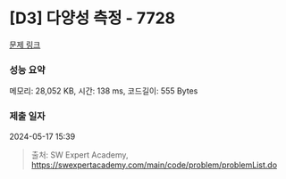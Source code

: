 # [D3] 다양성 측정 - 7728 

[문제 링크](https://swexpertacademy.com/main/code/problem/problemDetail.do?contestProbId=AWq40NEKLyADFARG) 

### 성능 요약

메모리: 28,052 KB, 시간: 138 ms, 코드길이: 555 Bytes

### 제출 일자

2024-05-17 15:39



> 출처: SW Expert Academy, https://swexpertacademy.com/main/code/problem/problemList.do